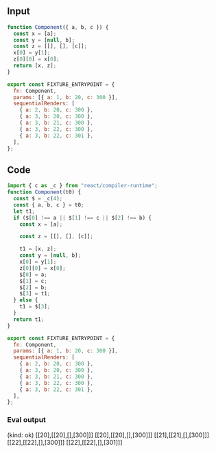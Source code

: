 
## Input

```javascript
function Component({ a, b, c }) {
  const x = [a];
  const y = [null, b];
  const z = [[], [], [c]];
  x[0] = y[1];
  z[0][0] = x[0];
  return [x, z];
}

export const FIXTURE_ENTRYPOINT = {
  fn: Component,
  params: [{ a: 1, b: 20, c: 300 }],
  sequentialRenders: [
    { a: 2, b: 20, c: 300 },
    { a: 3, b: 20, c: 300 },
    { a: 3, b: 21, c: 300 },
    { a: 3, b: 22, c: 300 },
    { a: 3, b: 22, c: 301 },
  ],
};

```

## Code

```javascript
import { c as _c } from "react/compiler-runtime";
function Component(t0) {
  const $ = _c(4);
  const { a, b, c } = t0;
  let t1;
  if ($[0] !== a || $[1] !== c || $[2] !== b) {
    const x = [a];

    const z = [[], [], [c]];

    t1 = [x, z];
    const y = [null, b];
    x[0] = y[1];
    z[0][0] = x[0];
    $[0] = a;
    $[1] = c;
    $[2] = b;
    $[3] = t1;
  } else {
    t1 = $[3];
  }
  return t1;
}

export const FIXTURE_ENTRYPOINT = {
  fn: Component,
  params: [{ a: 1, b: 20, c: 300 }],
  sequentialRenders: [
    { a: 2, b: 20, c: 300 },
    { a: 3, b: 20, c: 300 },
    { a: 3, b: 21, c: 300 },
    { a: 3, b: 22, c: 300 },
    { a: 3, b: 22, c: 301 },
  ],
};

```
      
### Eval output
(kind: ok) [[20],[[20],[],[300]]]
[[20],[[20],[],[300]]]
[[21],[[21],[],[300]]]
[[22],[[22],[],[300]]]
[[22],[[22],[],[301]]]